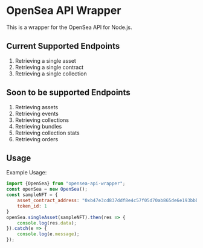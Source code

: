 # OpenSea API Wrapper

This is a wrapper for the OpenSea API for Node.js.

## Current Supported Endpoints

1. Retrieving a single asset
2. Retrieving a single contract
3. Retrieving a single collection

## Soon to be supported Endpoints

1. Retrieving assets
2. Retrieving events
3. Retrieving collections
4. Retrieving bundles
5. Retrieving collection stats
6. Retrieving orders

## Usage

Example Usage: 

``` javascript
import {OpenSea} from "opensea-api-wrapper";
const openSea = new OpenSea();
const sampleNFT = {
    asset_contract_address: "0xb47e3cd837ddf8e4c57f05d70ab865de6e193bbb",
    token_id: 1
}
openSea.singleAsset(sampleNFT).then(res => {
    console.log(res.data);
}).catch(e => {
    console.log(e.message);
});
```